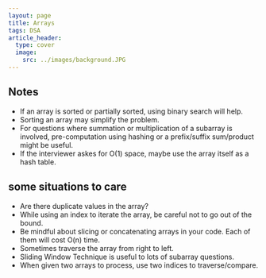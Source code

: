 ```yaml
---
layout: page
title: Arrays
tags: DSA
article_header:
  type: cover
  image:
    src: ../images/background.JPG
---
```


## Notes

- If an array is sorted or partially sorted, using binary search will help.
- Sorting an array may simplify the problem.
- For questions where summation or multiplication of a subarray is involved, pre-computation using hashing or a prefix/suffix sum/product might be useful.
- If the interviewer askes for O(1) space, maybe use the array itself as a hash table.

## some situations to care

- Are there duplicate values in the array?
- While using an index to iterate the array, be careful not to go out of the bound.
- Be mindful about slicing or concatenating arrays in your code. Each of them will cost O(n) time.
- Sometimes traverse the array from right to left.
- Sliding Window Technique is useful to lots of subarray questions.
- When given two arrays to process, use two indices to traverse/compare.
